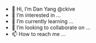 - 👋 Hi, I’m Dan Yang @ckive
- 👀 I’m interested in ...
- 🌱 I’m currently learning ... 
- 💞️ I’m looking to collaborate on ... 
- 📫 How to reach me ... 

<!---
ckive/ckive is a ✨ special ✨ repository because its `README.md` (this file) appears on your GitHub profile.
You can click the Preview link to take a look at your changes.
--->
